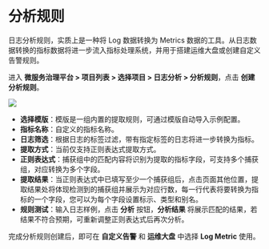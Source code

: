 # 分析规则

日志分析规则，实质上是一种将 Log 数据转换为 Metrics 数据的工具。从日志数据转换的指标数据将进一步流入指标处理系统，并用于搭建运维大盘或创建自定义告警规则。

进入 **微服务治理平台 > 项目列表 > 选择项目 > 日志分析 > 分析规则**，点击 **创建分析规则**。

![](https://terminus-paas.oss-cn-hangzhou.aliyuncs.com/paas-doc/2021/08/18/fd6fe782-6aa0-4dea-be09-fe7ccd4e4909.png)

- **选择模版**：模版是一组内置的提取规则，可通过模版自动导入示例配置。
- **指标名称**：自定义的指标名称。
- **日志筛选**：根据日志的标签过滤，带有指定标签的日志将进一步转换为指标。
- **提取方式**：当前仅支持正则表达式提取方式。
- **正则表达式**：捕获组中的匹配内容将识别为提取的指标字段，可支持多个捕获组，对应转换为多个字段。
- **提取结果**：当正则表达式中已填写至少一个捕获组后，点击页面其他位置，提取结果处将体现检测到的捕获组并展示为对应行数，每一行代表将要转换为指标的一个字段，您可以为每个字段设置标示、类型和别名。
- **规则测试**：输入日志样例，点击 **分析** 按钮，**分析结果** 将展示匹配的结果，若结果不符合预期，可重新调整正则表达式后再次分析。

完成分析规则创建后，即可在 **自定义告警** 和 **运维大盘** 中选择 **Log Metric** 使用。

